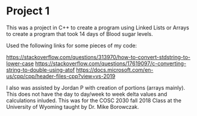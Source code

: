 # Project 1
This was a project in C++ to create a program using Linked Lists or Arrays to create a program that took 14 days of Blood sugar levels. 

Used the following links for some pieces of my code:

https://stackoverflow.com/questions/313970/how-to-convert-stdstring-to-lower-case
https://stackoverflow.com/questions/17619097/c-converting-string-to-double-using-atof
https://docs.microsoft.com/en-us/cpp/cpp/header-files-cpp?view=vs-2019

I also was assisted by Jordan P with creation of portions (arrays mainly).
This does not have the day to day/week to week delta values and calculations inluded. 
This was for the COSC 2030 fall 2018 Class at the University of Wyoming taught by Dr. Mike Borowczak.
